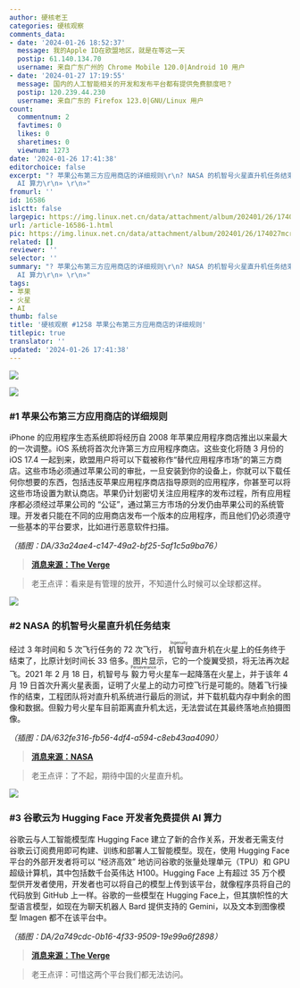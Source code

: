```yaml
---
author: 硬核老王
categories: 硬核观察
comments_data:
- date: '2024-01-26 18:52:37'
  message: 我的Apple ID在欧盟地区，就是在等这一天
  postip: 61.140.134.70
  username: 来自广东广州的 Chrome Mobile 120.0|Android 10 用户
- date: '2024-01-27 17:19:55'
  message: 国内的人工智能相关的开发和发布平台都有提供免费额度吧？
  postip: 120.239.44.230
  username: 来自广东的 Firefox 123.0|GNU/Linux 用户
count:
  commentnum: 2
  favtimes: 0
  likes: 0
  sharetimes: 0
  viewnum: 1273
date: '2024-01-26 17:41:38'
editorchoice: false
excerpt: "? 苹果公布第三方应用商店的详细规则\r\n? NASA 的机智号火星直升机任务结束\r\n? 谷歌云为 Hugging Face 开发者免费提供
  AI 算力\r\n» \r\n»"
fromurl: ''
id: 16586
islctt: false
largepic: https://img.linux.net.cn/data/attachment/album/202401/26/174027mcr3yrvvuzlyrnwr.jpg
url: /article-16586-1.html
pic: https://img.linux.net.cn/data/attachment/album/202401/26/174027mcr3yrvvuzlyrnwr.jpg.thumb.jpg
related: []
reviewer: ''
selector: ''
summary: "? 苹果公布第三方应用商店的详细规则\r\n? NASA 的机智号火星直升机任务结束\r\n? 谷歌云为 Hugging Face 开发者免费提供
  AI 算力\r\n» \r\n»"
tags:
- 苹果
- 火星
- AI
thumb: false
title: '硬核观察 #1258 苹果公布第三方应用商店的详细规则'
titlepic: true
translator: ''
updated: '2024-01-26 17:41:38'
---
```


![](/data/attachment/album/202401/26/174027mcr3yrvvuzlyrnwr.jpg)


![](/data/attachment/album/202401/26/174042k702c2qozooewvq2.png)


### #1 苹果公布第三方应用商店的详细规则


iPhone 的应用程序生态系统即将经历自 2008 年苹果应用程序商店推出以来最大的一次调整。iOS 系统将首次允许第三方应用程序商店。这些变化将随 3 月份的 iOS 17.4 一起到来，欧盟用户将可以下载被称作“替代应用程序市场”的第三方商店。这些市场必须通过苹果公司的审批，一旦安装到你的设备上，你就可以下载任何你想要的东西，包括违反苹果应用程序商店指导原则的应用程序，你甚至可以将这些市场设置为默认商店。苹果仍计划密切关注应用程序的发布过程，所有应用程序都必须经过苹果公司的 “公证”，通过第三方市场的分发仍由苹果公司的系统管理。开发者只能在不同的应用商店发布一个版本的应用程序，而且他们仍必须遵守一些基本的平台要求，比如进行恶意软件扫描。


*（插图：DA/33a24ae4-c147-49a2-bf25-5af1c5a9ba76）*



> 
> **[消息来源：The Verge](https://www.theverge.com/2024/1/25/24050200/apple-third-party-app-stores-allowed-iphone-ios-europe-digital-markets-act)**
> 
> 
> 



> 
> 老王点评：看来是有管理的放开，不知道什么时候可以全球都这样。
> 
> 
> 


![](/data/attachment/album/202401/26/174102ds2a24qi6wqj3hvb.png)


### #2 NASA 的机智号火星直升机任务结束


经过 3 年时间和 5 次飞行任务的 72 次飞行，<ruby> 机智号 <rt>  Ingenuity </rt></ruby> 直升机在火星上的任务终于结束了，比原计划时间长 33 倍多。图片显示，它的一个旋翼受损，将无法再次起飞。2021 年 2 月 18 日，机智号与 <ruby> 毅力号 <rt>  Perseverance </rt></ruby> 火星车一起降落在火星上，并于该年 4 月 19 日首次升离火星表面，证明了火星上的动力可控飞行是可能的。随着飞行操作的结束，工程团队将对直升机系统进行最后的测试，并下载机载内存中剩余的图像和数据。但毅力号火星车目前距离直升机太远，无法尝试在其最终落地点拍摄图像。


*（插图：DA/632fe316-fb56-4df4-a594-c8eb43aa4090）*



> 
> **[消息来源：NASA](https://www.nasa.gov/news-release/after-three-years-on-mars-nasas-ingenuity-helicopter-mission-ends)**
> 
> 
> 



> 
> 老王点评：了不起，期待中国的火星直升机。
> 
> 
> 


![](/data/attachment/album/202401/26/174119czj7p8pi8mix1zlz.png)


### #3 谷歌云为 Hugging Face 开发者免费提供 AI 算力


谷歌云与人工智能模型库 Hugging Face 建立了新的合作关系，开发者无需支付谷歌云订阅费用即可构建、训练和部署人工智能模型。现在，使用 Hugging Face 平台的外部开发者将可以 “经济高效” 地访问谷歌的张量处理单元（TPU）和 GPU 超级计算机，其中包括数千台英伟达 H100。Hugging Face 上有超过 35 万个模型供开发者使用，开发者也可以将自己的模型上传到该平台，就像程序员将自己的代码放到 GitHub 上一样。谷歌的一些模型在 Hugging Face上，但其旗帜性的大型语言模型，如现在为聊天机器人 Bard 提供支持的 Gemini，以及文本到图像模型 Imagen 都不在该平台中。


*（插图：DA/2a749cdc-0b16-4f33-9509-19e99a6f2898）*



> 
> **[消息来源：The Verge](https://www.theverge.com/2024/1/25/24050445/google-cloud-hugging-face-ai-developer-access)**
> 
> 
> 



> 
> 老王点评：可惜这两个平台我们都无法访问。
> 
> 
>